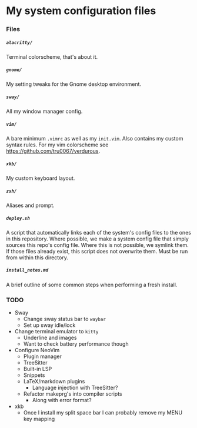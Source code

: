 # My system configuration files

### Files

##### `alacritty/`
Terminal colorscheme, that's about it.

##### `gnome/`
My setting tweaks for the Gnome desktop environment.

##### `sway/`
All my window manager config.

##### `vim/`
A bare minimum `.vimrc` as well as my `init.vim`. Also contains my custom syntax
rules. For my vim colorscheme see <https://github.com/tru0067/verdurous>.

##### `xkb/`
My custom keyboard layout.

##### `zsh/`
Aliases and prompt.

##### `deploy.sh`
A script that automatically links each of the system's config files to the ones
in this repository. Where possible, we make a system config file that simply
sources this repo's config file. Where this is not possible, we symlink them. If
those files already exist, this script does not overwrite them. Must be run from
within this directory.

##### `install_notes.md`
A brief outline of some common steps when performing a fresh install.

### TODO
-   Sway
    -   Change sway status bar to `waybar`
    -   Set up sway idle/lock
-   Change terminal emulator to `kitty`
    -   Underline and images
    -   Want to check battery performance though
-   Configure NeoVim
    -   Plugin manager
    -   TreeSitter
    -   Built-in LSP
    -   Snippets
    -   LaTeX/markdown plugins
        -   Language injection with TreeSitter?
    -   Refactor makeprg's into compiler scripts
        -   Along with error format?
-   xkb
    -   Once I install my split space bar I can probably remove my MENU key
        mapping
